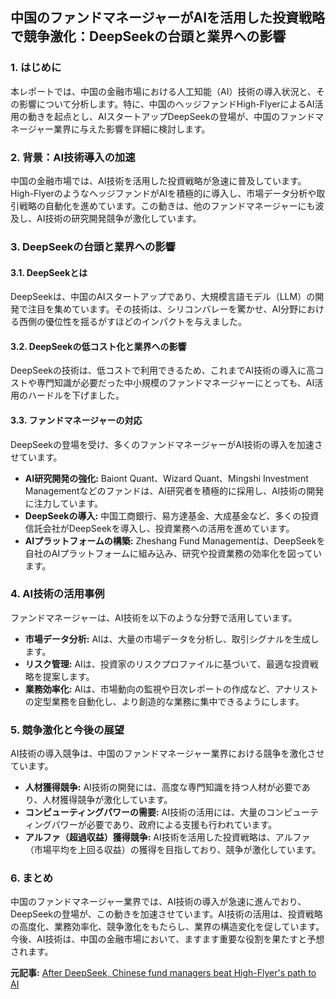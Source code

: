 ## 中国のファンドマネージャーがAIを活用した投資戦略で競争激化：DeepSeekの台頭と業界への影響

### 1. はじめに

本レポートでは、中国の金融市場における人工知能（AI）技術の導入状況と、その影響について分析します。特に、中国のヘッジファンドHigh-FlyerによるAI活用の動きを起点とし、AIスタートアップDeepSeekの登場が、中国のファンドマネージャー業界に与えた影響を詳細に検討します。

### 2. 背景：AI技術導入の加速

中国の金融市場では、AI技術を活用した投資戦略が急速に普及しています。High-FlyerのようなヘッジファンドがAIを積極的に導入し、市場データ分析や取引戦略の自動化を進めています。この動きは、他のファンドマネージャーにも波及し、AI技術の研究開発競争が激化しています。

### 3. DeepSeekの台頭と業界への影響

#### 3.1. DeepSeekとは

DeepSeekは、中国のAIスタートアップであり、大規模言語モデル（LLM）の開発で注目を集めています。その技術は、シリコンバレーを驚かせ、AI分野における西側の優位性を揺るがすほどのインパクトを与えました。

#### 3.2. DeepSeekの低コスト化と業界への影響

DeepSeekの技術は、低コストで利用できるため、これまでAI技術の導入に高コストや専門知識が必要だった中小規模のファンドマネージャーにとっても、AI活用のハードルを下げました。

#### 3.3. ファンドマネージャーの対応

DeepSeekの登場を受け、多くのファンドマネージャーがAI技術の導入を加速させています。

* **AI研究開発の強化:** Baiont Quant、Wizard Quant、Mingshi Investment Managementなどのファンドは、AI研究者を積極的に採用し、AI技術の開発に注力しています。
* **DeepSeekの導入:** 中国工商銀行、易方達基金、大成基金など、多くの投資信託会社がDeepSeekを導入し、投資業務への活用を進めています。
* **AIプラットフォームの構築:** Zheshang Fund Managementは、DeepSeekを自社のAIプラットフォームに組み込み、研究や投資業務の効率化を図っています。

### 4. AI技術の活用事例

ファンドマネージャーは、AI技術を以下のような分野で活用しています。

* **市場データ分析:** AIは、大量の市場データを分析し、取引シグナルを生成します。
* **リスク管理:** AIは、投資家のリスクプロファイルに基づいて、最適な投資戦略を提案します。
* **業務効率化:** AIは、市場動向の監視や日次レポートの作成など、アナリストの定型業務を自動化し、より創造的な業務に集中できるようにします。

### 5. 競争激化と今後の展望

AI技術の導入競争は、中国のファンドマネージャー業界における競争を激化させています。

* **人材獲得競争:** AI技術の開発には、高度な専門知識を持つ人材が必要であり、人材獲得競争が激化しています。
* **コンピューティングパワーの需要:** AI技術の活用には、大量のコンピューティングパワーが必要であり、政府による支援も行われています。
* **アルファ（超過収益）獲得競争:** AI技術を活用した投資戦略は、アルファ（市場平均を上回る収益）の獲得を目指しており、競争が激化しています。

### 6. まとめ

中国のファンドマネージャー業界では、AI技術の導入が急速に進んでおり、DeepSeekの登場が、この動きを加速させています。AI技術の活用は、投資戦略の高度化、業務効率化、競争激化をもたらし、業界の構造変化を促しています。今後、AI技術は、中国の金融市場において、ますます重要な役割を果たすと予想されます。



**元記事:** [After DeepSeek, Chinese fund managers beat High-Flyer's path to AI](https://finance.yahoo.com/news/deepseek-chinese-fund-managers-beat-030011675.html)